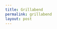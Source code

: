```yaml
---
title: Grillabend
permalink: grillabend
layout: post
---
```


<div class="pa-gallery-player-widget" style="width:100%; height:480px; display:none;"
  data-link="https://photos.app.goo.gl/nQrKADcBQSdxJneE8"
  data-title="Grillabend 08-05-2021"
  data-description="5 new photos added to shared album">
  <object data="https://lh3.googleusercontent.com/IiWkDZFzT6W6PZ-C-6poHt-6lZQWWSMQeZCogt1Kf8V10I_CBbVANN90BMzz45xAujLBLeGa6bPe8o3WnRtxMZDPO5KoOBOnaoEFXep1UINobP4LF7PMQTWymKZ8vqtjpliWw565QQ=w1920-h1080"></object>
  <object data="https://lh3.googleusercontent.com/QCSrj5ANYmgv3TIxkkgVsPKBBpuF9HM0fCbHgCjx_pjt3n55XwH-DNyath7rs5PcJv0i4cJPcgSXaiukwgc2AHVXJS2sX5ONfA2cVVGVRXikA1h0tyTohuK0AoDb9qb9aGTR8JNdlA=w1920-h1080"></object>
  <object data="https://lh3.googleusercontent.com/YIe-JO3ma4z91r_0fn1mhIvyJh5JggDKkT-Hwg_wD6KPN67Sip9OEvxQnfqpRRwSXfPhCR9OlpvyeelDJpWUIB60Us8hsGpcXzHFLcxvMlJ3yPaEL9qZWBG6Xh_wKsxrMxmGihaTRA=w1920-h1080"></object>
  <object data="https://lh3.googleusercontent.com/4ia5r2axWtZNTYATS3W_LsOutbtJ4W7uinMKJPxQvylRvs5WnqF9gk8Qm_A3mHwAX0My4xFESAQD778uoehct5bHkWP0bcqDVgBxoMPRiSccf14TEohQM3MexgKftuzwcFWtwmTYsQ=w1920-h1080"></object>
  <object data="https://lh3.googleusercontent.com/5VoLBXNxqZ2jswZRhP6l0iJCvzw4Q_SpywhGcSWJc4orOnVDyzsryH4R3qZuFaVxRBS9xJuV1NOa6CxaxbB0skfDqY_pbB4M-tYRzEZ4jvW3hm_WdHSYuVTjRKGVrJrPOwZzqUoBKA=w1920-h1080"></object>
</div>

